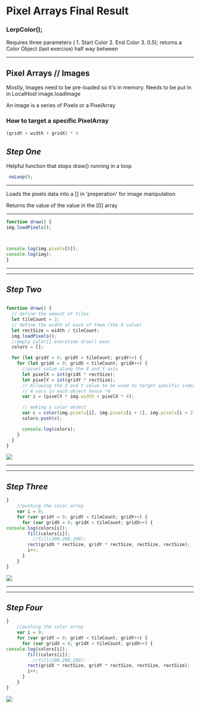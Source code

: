 # Pixel Arrays Final Result


### LerpColor();
Requires three parameters ( 1. Start Color 2. End Color 3. 0.5);
returns a Color Object (last exercise) half way between

___
## Pixel Arrays // Images

Mostly, Images need to be pre-loaded so it's in memory.
Needs to be put in in LocalHost image.loadImage
<br />

An image is a series of Pixels or a PixelArray

### How to target a specific PixelArray
```js
(gridY + width + gridX) * 4
```

## *Step One*

 Helpful function that stops draw() running in a loop
``` javascript
 noLoop();
```
___

Loads the pixels data into a [] in 'preperation' for image manipulation.
<br />

Returns the value of the value in the [0] array

___

``` javascript
function draw() {
img.loadPixels();



console.log(img.pixels[0]);
console.log(img);
}
```

___
___


## *Step Two*
``` javascript

function draw() {
  // define the amount of tiles
  let tileCount = 2;
  // define the width of each of them (the X value)
  let rectSize = width / tileCount;
  img.loadPixels();
  //empty color[] everytime draw() exec
  colors = [];

  for (let gridY = 0; gridY < tileCount; gridY++) {
    for (let gridX = 0; gridX < tileCount; gridX++) {
      //pixel value along the X and Y axis
      let pixelX = int(gridX * rectSize);
      let pixelY = int(gridY * rectSize);
      // Allowing the X and Y value to be used to target specific indexes in the []
      // 4 vars in each object hence *4
      var i = (pixelY * img.width + pixelX * 4);

      // making a color object
      var c = color(img.pixels[i], img.pixels[i + 1], img.pixels[i + 2], img.pixels[i + 3]);
      colors.push(c);

      console.log(colors);
    }
  }
}
```
![](images/Pixel_Array_2.png)

___
___

## *Step Three*

```javascript
}
    //pushing the color array
    var i = 0;
    for (var gridY = 0; gridY < tileCount; gridY++) {
      for (var gridX = 0; gridX < tileCount; gridX++) {
console.log(colors[i]);
        fill(colors[i]);
          //fill(200,200,200);
        rect(gridX * rectSize, gridY * rectSize, rectSize, rectSize);
        i++;
      }
    }
}
```
![](images/Pixel_Array_3.png)


___
___

## *Step Four*
```javascript
}
    //pushing the color array
    var i = 0;
    for (var gridY = 0; gridY < tileCount; gridY++) {
      for (var gridX = 0; gridX < tileCount; gridX++) {
console.log(colors[i]);
        fill(colors[i]);
          //fill(200,200,200);
        rect(gridX * rectSize, gridY * rectSize, rectSize, rectSize);
        i++;
      }
    }
}
```
![](images/PIxel_Array_4.png)
